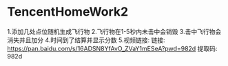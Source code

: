 # TencentHomeWork2
1.添加几处点位随机生成飞行物
2.飞行物在1-5秒内未击中会销毁
3.击中飞行物会消失并且加分
4.时间到了结算并显示分数
5.视频链接: 链接: https://pan.baidu.com/s/16ADSN8YfAvO_ZVaY1mESeA?pwd=982d 提取码: 982d 
